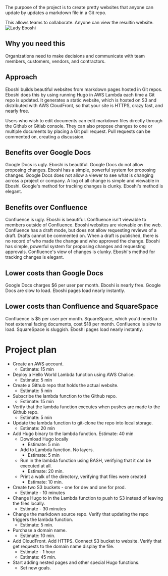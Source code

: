
The purpose of the project is to create pretty websites that anyone can update by updates a markdown file in a Git repo.

This allows teams to collaborate. Anyone can view the resultin website.
![Lady Eboshi](https://vignette.wikia.nocookie.net/studio-ghibli/images/9/9f/Eboshi.png/revision/latest?cb=20181025001610)


## Why you need this
Organizations need to make decisions and communicate with team members, customers, vendors, and contractors.

## Approach
Eboshi builds beautiful websites from markdown pages hosted in Git repos.
Eboshi does this by using running Hugo in AWS Lambda each time a Git repo is updated.
It generates a static website, which is hosted on S3 and distributed with AWS CloudFront, so that your site is HTTPS, crazy fast, and nearly free.

Users who wish to edit documents can edit markdown files directly through the Github or Gitlab console. They can also propose changes to one or multiple documents by placing a Git pull request. Pull requests can be commented on, creating a discussion.

## Benefits over Google Docs
Google Docs is ugly. Eboshi is beautiful.
Google Docs do not allow proposing changes. Eboshi has a simple, powerful system for proposing changes.
Google Docs does not allow a viewer to see what is changing across a project or company. A log of all change is simple and viewable in Eboshi.
Google's method for tracking changes is clunky. Eboshi's method is elegant.

## Benefits over Confluence
Confluence is ugly. Eboshi is beautiful.
Confluence isn't viewable to members outside of Confluence. Eboshi websites are viewable on the web.
Confluence has a draft mode, but does not allow requesting reviews of a draft. Drafts cannot be commented on. When a draft is published, there is no record of who made the change and who approved the change.
Eboshi has simple, powerful system for proposing changes and requesting approvals.
Confluence's view of changes is clunky. Eboshi's method for tracking changes is elegant.

## Lower costs than Google Docs
Google Docs charges $6 per user per month. Eboshi is nearly free.
Google Docs are slow to load. Eboshi pages load nearly instantly.


## Lower costs than Confluence and SquareSpace
Confluence is $5 per user per month. SquareSpace, which you'd need to host external facing documents, cost $18 per month.
Confluence is slow to load. SquareSpace is sluggish. Eboshi pages load nearly instantly.

# Project plan
- Create an AWS account.
  - Estimate: 15 min
- Deploy a Hello World Lambda function using AWS Chalice.
  - Estimate: 5 min
- Create a Github repo that holds the actual website.
  - Estimate: 5 min
- Subscribe the lambda function to the Github repo.
  - Estimate: 15 min
- Verify that the lambda function executes when pushes are made to the Github repo.
  - Estimate: 5 min
- Update the lambda function to git-clone the repo into local storage.
  - Estimate: 20 min
- Add Hugo binary to the lambda function.
    Estimate: 40 min
    - Download Hugo locally
      - Estimate: 5 min
    - Add to Lambda function. No layers.
      - Estimate: 5 min
    - Run in the lambda function using BASH, verifying that it can be executed at all.
      - Estimate: 20 min.
    - Print a walk of the directory, verifying that files were created
      - Estimate: 10 min.
- Create two S3 buckets - one for dev and one for prod.
  - Estimate - 10 minutes
- Change Hugo to in the Lambda function to push to S3 instead of leaving the files locally.
  - Estimate - 30 minutes
- Change the markdown source repo. Verify that updating the repo triggers the lambda function.
  - Estimate: 5 min.
- Purchase a domain name.
  - Estimate: 10 min.
- Add CloudFront. Add HTTPS. Connect S3 bucket to website.
  Verify that get requests to the domain name display the file.
  - Estimate - 1 hour
  - Estimate: 45 min.
- Start adding nested pages and other special Hugo functions.
  - Set new goals.
